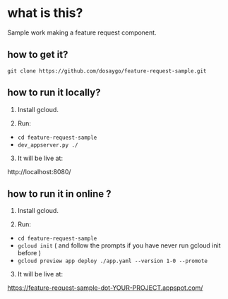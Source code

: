 # what is this?

Sample work making a feature request component.

## how to get it?

`git clone https://github.com/dosaygo/feature-request-sample.git`

## how to run it locally?

1. Install gcloud.

2. Run:

  - `cd feature-request-sample`
  - `dev_appserver.py ./`

3. It will be live at:

  http://localhost:8080/

## how to run it in online ?

1. Install gcloud.

2. Run:

  - `cd feature-request-sample`
  - `gcloud init` ( and follow the prompts if you have never run gcloud init before )
  - `gcloud preview app deploy ./app.yaml --version 1-0 --promote`

3. It will be live at:

  https://feature-request-sample-dot-YOUR-PROJECT.appspot.com/


  
 
  
  

